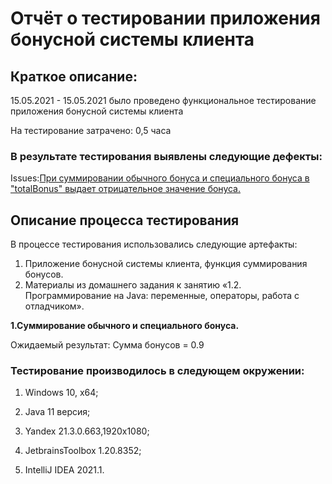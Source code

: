 <h1>Отчёт о тестировании приложения бонусной системы клиента</h1> 

<h2> Краткое описание: </h2>

15.05.2021 - 15.05.2021 было проведено функциональное тестирование приложения бонусной системы клиента

На тестирование затрачено: 0,5 часа

<h3>В результате тестирования выявлены следующие дефекты:</h3> 

Issues:[При суммировании обычного бонуса и специального бонуса в "totalBonus" выдает отрицательное значение бонуса.](https:)

<h2>Описание процесса тестирования</h2> 

В процессе тестирования использовались следующие артефакты:
1. Приложение бонусной системы клиента, функция суммирования бонусов.
1. Материалы из домашнего задания к занятию «1.2. Программирование на Java: переменные, операторы, работа с отладчиком».

**1.Суммирование обычного и специального бонуса.**

  Ожидаемый результат: Сумма бонусов = 0.9


<h3>Тестирование производилось в следующем окружении:</h3>

1. Windows 10, x64;

1. Java 11 версия; 

1. Yandex 21.3.0.663,1920x1080;

1. JetbrainsToolbox 1.20.8352;

1. IntelliJ IDEA 2021.1.
